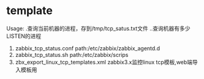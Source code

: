 # template
Usage:
.查询当前机器的进程，存到/tmp/tcp_satus.txt文件 <bash zabbix_tcp_status.sh>
..查询机器有多少LISTEN的进程 <bash zabbix_tcp_status.sh LISTEN>

1. zabbix_tcp_status.conf
path:/etc/zabbix/zabbix_agentd.d
2. zabbix_tcp_status.sh
path:/etc/zabbix/scrips
3. zbx_export_linux_tcp_templates.xml
zabbix3.x监控linux tcp模板,web端导入模板用
